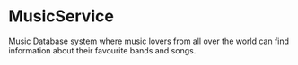 # MusicService
Music Database system where music lovers from all over the world can find information about their favourite bands and songs.
